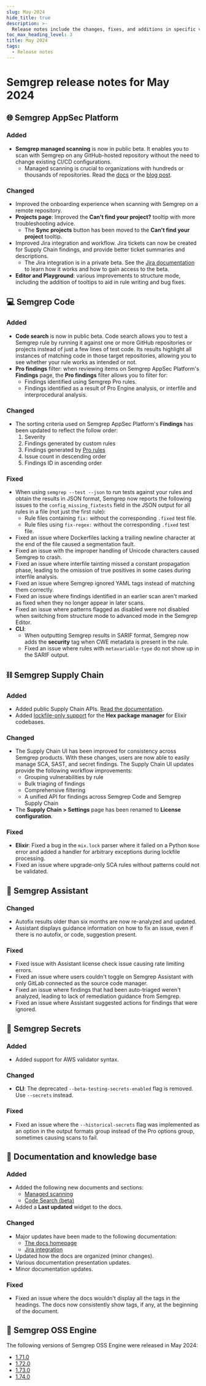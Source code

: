 ```yaml
---
slug: May-2024
hide_title: true
description: >-
  Release notes include the changes, fixes, and additions in specific versions of Semgrep.
toc_max_heading_level: 3
title: May 2024
tags:
  - Release notes
---
```


# Semgrep release notes for May 2024

## 🌐 Semgrep AppSec Platform

### Added

- **Semgrep managed scanning** is now in public beta. It enables you to scan with Semgrep on any GitHub-hosted repository without the need to change existing CI/CD configurations.
  - Managed scanning is crucial to organizations with hundreds or thousands of repositories. Read the [<i class="fa-regular fa-file-lines"></i> docs](/deployment/managed-scanning/overview) or the [<i class="fas fa-external-link fa-xs"></i> blog post](https://semgrep.dev/blog/2024/rapidly-deploy-code-scans-with-semgrep-managed-scanning).

### Changed

- Improved the onboarding experience when scanning with Semgrep on a remote repository.
- **Projects page**: Improved the **Can't find your project?** tooltip with more troubleshooting advice.
  - The **Sync projects** button has been moved to the **Can't find your project** tooltip.
- Improved Jira integration and workflow. Jira tickets can now be created for Supply Chain findings, and provide better ticket summaries <!-- 14334 --> and descriptions. <!-- 14253 -->
  - The Jira integration is in a private beta. See the [<i class="fa-regular fa-file-lines"></i> Jira documentation](/semgrep-appsec-platform/jira) to learn how it works and how to gain access to the beta.
- **Editor and Playground**: various improvements to structure mode, including the addition of tooltips to aid in rule writing and bug fixes.

## 💻 Semgrep Code

### Added

- **Code search** is now in public beta. Code search allows you to test a Semgrep rule by running it against one or more GitHub repositories or projects instead of just a few lines of test code. Its results highlight all instances of matching code in those target repositories, allowing you to see whether your rule works as intended or not.
- **Pro findings** filter: when reviewing items on Semgrep AppSec Platform's **Findings** page, the **Pro findings** filter allows you to filter for:
  - Findings identified using Semgrep Pro rules.
  - Findings identified as a result of Pro Engine analysis, or interfile and interprocedural analysis.

### Changed

- The sorting criteria used on Semgrep AppSec Platform's **Findings** has been updated to reflect the follow order:
  1. Severity
  2. Findings generated by custom rules
  3. Findings generated by [Pro rules](/semgrep-code/pro-rules)
  4. Issue count in descending order
  5. Findings ID in ascending order

### Fixed

- When using `semgrep --test --json` to run tests against your rules and obtain the results in JSON format, Semgrep now reports the following issues to the `config_missing_fixtests` field in the JSON output for all rules in a file (not just the first rule):
  - Rule files containing `fix:` without the corresponding `.fixed` test file.
  - Rule files using `fix-regex:` without the corresponding `.fixed` test file.
- Fixed an issue where Dockerfiles lacking a trailing newline character at the end of the file caused a segmentation fault.
- Fixed an issue with the improper handling of Unicode characters caused Semgrep to crash.
- Fixed an issue where interfile tainting missed a constant propagation phase, leading to the omission of true positives in some cases during interfile analysis.
- Fixed an issue where Semgrep ignored YAML tags instead of matching them correctly.
- Fixed an issue where findings identified in an earlier scan aren't marked as fixed when they no longer appear in later scans.
- Fixed an issue where patterns flagged as disabled were not disabled when switching from structure mode to advanced mode in the Semgrep Editor.
- **CLI**:
  - When outputting Semgrep results in SARIF format, Semgrep now adds the **security** tag when CWE metadata is present in the rule.
  - Fixed an issue where rules with `metavariable-type` do not show up in the SARIF output.

## ⛓️  Semgrep Supply Chain

### Added

- Added public Supply Chain APIs. [<i class="fas fa-external-link fa-xs"></i> Read the documentation](https://semgrep.dev/api/v1/docs/#tag/Finding/operation/semgrep_app.core_exp.findings.handlers.issue.openapi_list_recent_issues).
- Added [lockfile-only support](/supported-languages/#semgrep-supply-chain) for the **Hex package manager** for Elixir codebases.

### Changed

- The Supply Chain UI has been improved for consistency across Semgrep products. With these changes, users are now able to easily manage SCA, SAST, and secret findings. The Supply Chain UI updates provide the following workflow improvements:
  - Grouping vulnerabilities by rule
  - Bulk triaging of findings
  - Comprehensive filtering
  - A unified API for findings across Semgrep Code and Semgrep Supply Chain
- The **Supply Chain > Settings** page has been renamed to **License configuration**.

### Fixed

- **Elixir**: Fixed a bug in the `mix.lock` parser where it failed on a Python `None` error and added a handler for arbitrary exceptions during lockfile processing.
- Fixed an issue where upgrade-only SCA rules without patterns could not be validated.

## 🤖 Semgrep Assistant

### Changed

- Autofix results older than six months are now re-analyzed and updated.
- Assistant displays guidance information on how to fix an issue, even if there is no autofix, or code, suggestion present.

### Fixed

- Fixed issue with Assistant license check issue causing rate limiting errors.
- Fixed an issue where users couldn't toggle on Semgrep Assistant with only GitLab connected as the source code manager.
- Fixed an issue where findings that had been auto-triaged weren't analyzed, leading to lack of remediation guidance from Semgrep.
- Fixed an issue where Assistant suggested actions for findings that were ignored.

## 🔐 Semgrep Secrets

### Added

- Added support for AWS validator syntax.

### Changed

- **CLI**: The deprecated `--beta-testing-secrets-enabled` flag is removed. Use `--secrets` instead.

### Fixed

- Fixed an issue where the `--historical-secrets` flag was implemented as an option in the output formats group instead of the Pro options group, sometimes causing scans to fail.

## 📝 Documentation and knowledge base

### Added

- Added the following new documents and sections:
  - [<i class="fa-regular fa-file-lines"></i> Managed scanning](/deployment/managed-scanning/overview)
  - [<i class="fa-regular fa-file-lines"></i> Code Search (beta)](https://semgrep.dev/docs/semgrep-code/editor#code-search-beta)
- Added a **Last updated** widget to the docs.

### Changed

- Major updates have been made to the following documentation:
  - [<i class="fa-regular fa-file-lines"></i> The docs homepage](/)
  - [<i class="fa-regular fa-file-lines"></i> Jira integration](/semgrep-appsec-platform/jira)
- Updated how the docs are organized (minor changes).
- Various documentation presentation updates.
- Minor documentation updates.

### Fixed

- Fixed an issue where the docs wouldn't display all the tags in the headings. The docs now consistently show tags, if any, at the beginning of the document.

## 🔧 Semgrep OSS Engine

The following versions of Semgrep OSS Engine were released in May 2024:

- [<i class="fas fa-external-link fa-xs"></i>1.71.0](https://github.com/semgrep/semgrep/releases/tag/v1.71.0)
- [<i class="fas fa-external-link fa-xs"></i>1.72.0](https://github.com/semgrep/semgrep/releases/tag/v1.72.0)
- [<i class="fas fa-external-link fa-xs"></i>1.73.0](https://github.com/semgrep/semgrep/releases/tag/v1.73.0)
- [<i class="fas fa-external-link fa-xs"></i>1.74.0](https://github.com/semgrep/semgrep/releases/tag/v1.74.0)
